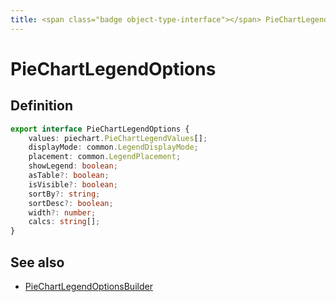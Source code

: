 ```yaml
---
title: <span class="badge object-type-interface"></span> PieChartLegendOptions
---
```

# <span class="badge object-type-interface"></span> PieChartLegendOptions

## Definition

```typescript
export interface PieChartLegendOptions {
	values: piechart.PieChartLegendValues[];
	displayMode: common.LegendDisplayMode;
	placement: common.LegendPlacement;
	showLegend: boolean;
	asTable?: boolean;
	isVisible?: boolean;
	sortBy?: string;
	sortDesc?: boolean;
	width?: number;
	calcs: string[];
}

```
## See also

 * <span class="badge builder"></span> [PieChartLegendOptionsBuilder](./builder-PieChartLegendOptionsBuilder.md)
